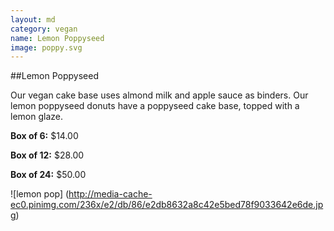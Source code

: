 ```yaml
---
layout: md
category: vegan
name: Lemon Poppyseed
image: poppy.svg
---
```


##Lemon Poppyseed

Our vegan cake base uses almond milk and apple sauce as binders. Our lemon poppyseed donuts have a poppyseed cake base, topped with a lemon glaze.

**Box of 6:** $14.00

**Box of 12:** $28.00

**Box of 24:** $50.00

![lemon pop] (http://media-cache-ec0.pinimg.com/236x/e2/db/86/e2db8632a8c42e5bed78f9033642e6de.jpg)